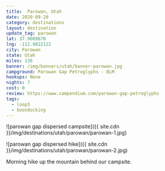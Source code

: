 ```yaml
---
title:  Parowan, Utah
date: 2020-09-20
category: destinations
layout: destination
update_tag: parowan
lat: 37.9089670
lng: -112.9822122
city: Parowan
state: Utah
miles: 136
banner: /img/banners/utah/banner-parowan.jpg
campground: Parowan Gap Petroglyphs - BLM
hookups: None
nights: 7
cost: 0
review: https://www.campendium.com/parowan-gap-petroglyphs
tags:
  - loop3
  - boondocking
---
```


![parowan gap dispersed campsite]({{ site.cdn }}/img/destinations/utah/parowan/parowan-1.jpg)

![parowan gap dispersed hike]({{ site.cdn }}/img/destinations/utah/parowan/parowan-2.jpg)

<p class="text-center">
    Morning hike up the mountain behind our campsite.
</p>